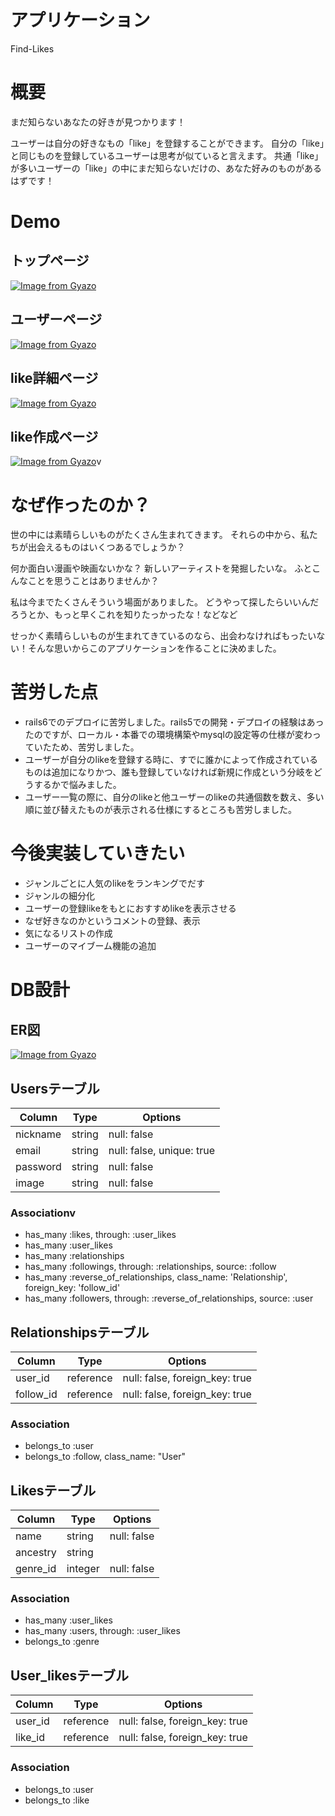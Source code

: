 
# アプリケーション
Find-Likes

# 概要
まだ知らないあなたの好きが見つかります！

ユーザーは自分の好きなもの「like」を登録することができます。
自分の「like」と同じものを登録しているユーザーは思考が似ていると言えます。
共通「like」が多いユーザーの「like」の中にまだ知らないだけの、あなた好みのものがあるはずです！

# Demo

## トップページ
[![Image from Gyazo](https://i.gyazo.com/898a1e9ac6eea21696713c68fd6f18ba.png)](https://gyazo.com/898a1e9ac6eea21696713c68fd6f18ba)

## ユーザーページ
[![Image from Gyazo](https://i.gyazo.com/d5d6aadfe7620cc93b4bfc8c4727325d.png)](https://gyazo.com/d5d6aadfe7620cc93b4bfc8c4727325d)

## like詳細ページ
[![Image from Gyazo](https://i.gyazo.com/9bcbc39c73512f588d8945a0f84a5076.png)](https://gyazo.com/9bcbc39c73512f588d8945a0f84a5076)

## like作成ページ
[![Image from Gyazo](https://i.gyazo.com/5e528c821ac505cf7bfd1b6c751bf56c.gif)](https://gyazo.com/5e528c821ac505cf7bfd1b6c751bf56c)v

# なぜ作ったのか？
世の中には素晴らしいものがたくさん生まれてきます。
それらの中から、私たちが出会えるものはいくつあるでしょうか？

何か面白い漫画や映画ないかな？
新しいアーティストを発掘したいな。
ふとこんなことを思うことはありませんか？

私は今までたくさんそういう場面がありました。
どうやって探したらいいんだろうとか、もっと早くこれを知りたっかったな！などなど

せっかく素晴らしいものが生まれてきているのなら、出会わなければもったいない！そんな思いからこのアプリケーションを作ることに決めました。

# 苦労した点
- rails6でのデプロイに苦労しました。rails5での開発・デプロイの経験はあったのですが、ローカル・本番での環境構築やmysqlの設定等の仕様が変わっていたため、苦労しました。
- ユーザーが自分のlikeを登録する時に、すでに誰かによって作成されているものは追加になりかつ、誰も登録していなければ新規に作成という分岐をどうするかで悩みました。
- ユーザー一覧の際に、自分のlikeと他ユーザーのlikeの共通個数を数え、多い順に並び替えたものが表示される仕様にするところも苦労しました。

# 今後実装していきたい
- ジャンルごとに人気のlikeをランキングでだす
- ジャンルの細分化
- ユーザーの登録likeをもとにおすすめlikeを表示させる
- なぜ好きなのかというコメントの登録、表示
- 気になるリストの作成
- ユーザーのマイブーム機能の追加


# DB設計

## ER図
[![Image from Gyazo](https://i.gyazo.com/006f2544da29c26796b16b6d1c8264da.png)](https://gyazo.com/006f2544da29c26796b16b6d1c8264da)

## Usersテーブル

|Column|Type|Options|
|------|----|-------|
|nickname|string|null: false|
|email|string|null: false, unique: true|
|password|string|null: false|
|image|string|null: false|

### Associationv
- has_many :likes, through: :user_likes
- has_many :user_likes
- has_many :relationships
- has_many :followings, through: :relationships, source: :follow
- has_many :reverse_of_relationships, class_name: 'Relationship', foreign_key: 'follow_id'
- has_many :followers, through: :reverse_of_relationships, source: :user

## Relationshipsテーブル

|Column|Type|Options|
|------|----|-------|
|user_id|reference|null: false, foreign_key: true|
|follow_id|reference|null: false, foreign_key: true|

### Association
- belongs_to :user
- belongs_to :follow, class_name: "User"

## Likesテーブル

|Column|Type|Options|
|------|----|-------|
|name|string|null: false|
|ancestry|string||
|genre_id|integer|null: false|

### Association
- has_many :user_likes
- has_many :users, through: :user_likes
- belongs_to :genre

## User_likesテーブル

|Column|Type|Options|
|------|----|-------|
|user_id|reference|null: false, foreign_key: true|
|like_id|reference|null: false, foreign_key: true|

### Association
- belongs_to :user
- belongs_to :like

